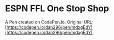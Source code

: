 # ESPN FFL One Stop Shop

A Pen created on CodePen.io. Original URL: [https://codepen.io/dan296/pen/mdxgEdY](https://codepen.io/dan296/pen/mdxgEdY).

